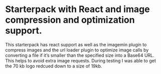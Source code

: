 # Starterpack with React and image compression and optimization support. 
This starterpack has react support as well as the imagemin plugin to compress images and the url loader plugin to optimize image calls by converting a file if it’s smaller than the specified size into a Base64 URL. This helps to avoid extra image requests. During testing I was able to get the 70 kb logo redcued down to a size of 19kb. 
